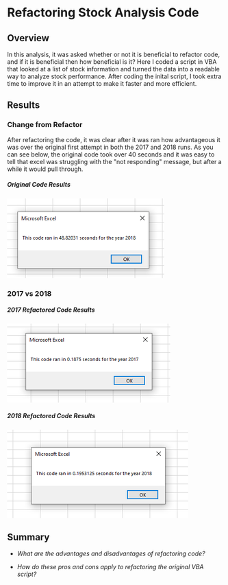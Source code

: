 # Refactoring Stock Analysis Code

## Overview

In this analysis, it was asked whether or not it is beneficial to refactor code, and if it is beneficial then how beneficial is it? Here I coded a script in VBA that looked at a list of stock information and turned the data into a readable way to analyze stock performance. After coding the inital script, I took extra time to improve it in an attempt to make it faster and more efficient.

## Results

### Change from Refactor

After refactoring the code, it was clear after it was ran how advantageous it was over the original first attempt in both the 2017 and 2018 runs. As you can see below, the original code took over 40 seconds and it was easy to tell that excel was struggling with the "not responding" message, but after a while it would pull through.

##### Original Code Results

![Image1](/resources/VBA_Original_Runtime.PNG)

### 2017 vs 2018

##### 2017 Refactored Code Results

![Image2](/resources/VBA_Challenge_2017.png)

##### 2018 Refactored Code Results

![Image3](/resources/VBA_Challenge_2018.png)

## Summary

- *What are the advantages and disadvantages of refactoring code?*

- *How do these pros and cons apply to refactoring the original VBA script?*
